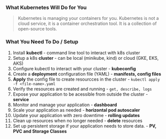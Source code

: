 ### What Kubernetes Will Do for You

> Kubernetes is managing your containers for you.
> Kubernetes is not a cloud service, it is a container orchestration tool.
> It is a collection of open-source tools.

### What You Need To Do / Setup

1. Install **kubectl** - command line tool to interact with k8s cluster
2. Setup a k8s **cluster** - can be local (minikube, kind) or cloud (GKE, EKS, AKS)
3. Configure kubectl to interact with your cluster - **kubeconfig**
4. Create a **deployment** configuration file (YAML) - **manifests, config files**
5. **Apply** the config file to create resourcces in the cluster - `kubectl apply -f <file-name>.yaml`
6. Verify the resources are created and running - `get, describe, logs`
7. Expose your application to be acessible from outside the cluster - **service**
8. Monitor and manage your application - **dashboard**
9. Scale your application as needed - **horizontal pod autoscaler**
10. Update your application with zero downtime - **rolling updates**
11. Clean up resources when no longer needed - **delete** resources
12. Set up persistent storage if your application needs to store data. - **PV, PVC and Storage Classes**